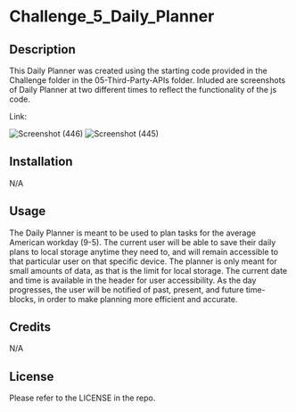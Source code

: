 # Challenge_5_Daily_Planner

## Description

This Daily Planner was created using the starting code provided in the Challenge folder in the 05-Third-Party-APIs folder. Inluded are screenshots of Daily Planner at two different times to reflect the functionality of the js code. 

Link: 

![Screenshot (446)](https://github.com/Zero-0X/Challenge_5_Daily_Planner/assets/110013207/eeb33028-1a20-480f-8b25-b1ee42136cef)
![Screenshot (445)](https://github.com/Zero-0X/Challenge_5_Daily_Planner/assets/110013207/0aa1abe8-b7d1-4601-be42-0c2c14af561b)

## Installation

N/A

## Usage

The Daily Planner is meant to be used to plan tasks for the average American workday (9-5). The current user will be able to save their daily plans to local storage anytime they need to, and will remain accessible to that particular user on that specific device. The planner is only meant for small amounts of data, as that is the limit for local storage. The current date and time is available in the header for user accessibility. As the day progresses, the user will be notified of past, present, and future time-blocks, in order to make planning more efficient and accurate. 

## Credits

N/A

## License

Please refer to the LICENSE in the repo.
